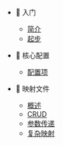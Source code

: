 * 🐶 入门 

   * [简介](简介)
   * [起步](起步)

* 🦄 核心配置 

    * [配置项](mybatis-config配置)

* 🐹 映射文件 

    * [概述](概述)
    * [CRUD](CRUD)
    * [参数传递](参数传递)
    * [复杂映射](复杂映射)

